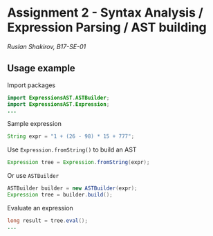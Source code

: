 # Assignment 2 - Syntax Analysis / Expression Parsing / AST building

_Ruslan Shakirov, B17-SE-01_

## Usage example

Import packages
```java
import ExpressionsAST.ASTBuilder;
import ExpressionsAST.Expression;
...
```

Sample expression
```java
String expr = "1 + (26 - 98) * 15 + 777";
```

Use `Expression.fromString()` to build an AST
```java
Expression tree = Expression.fromString(expr);
```

Or use `ASTBuilder`
```java
ASTBuilder builder = new ASTBuilder(expr);
Expression tree = builder.build();
```

Evaluate an expression
```java
long result = tree.eval();
...
```
